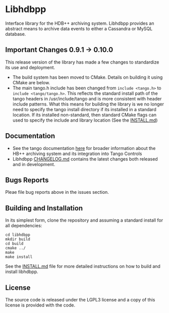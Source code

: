 # Libhdbpp

Interface library for the HDB++ archiving system. Libhdbpp provides an abstract means to archive data events to either a Cassandra or MySQL database.

## **Important Changes** 0.9.1 -> 0.10.0

This release version of the library has made a few changes to standardize its use and deployment.
* The build system has been moved to CMake. Details on building it using CMake are below.
* The main tango.h include has been changed from `include <tango.h>` to `include <tango/tango.h>`. This reflects the standard install path of the tango headers in /usr/include/tango and is more consistent with header include patterns. What this means for building the library is we no longer need to specify the tango install directory if its installed in a standard location. If its installed non-standard, then standard CMake flags can used to specify the include and library location (See the [INSTALL.md](https://github.com/tango-controls/libhdbpp/blob/master/INSTALL.md))

## Documentation

* See the tango documentation [here](http://tango-controls.readthedocs.io/en/latest/administration/services/hdbpp/index.html#hdb-an-archiving-historian-service) for broader information about the HB++ archiving system and its integration into Tango Controls
* Libhdbpp [CHANGELOG.md](https://github.com/tango-controls/libhdbpp/blob/master/CHANGELOG.md) contains the latest changes both released and in development.

## Bugs Reports

Pleae file bug reports above in the issues section.

## Building and Installation

In its simplest form, clone the repository and assuming a standard install for all dependencies:

```
cd libhdbpp
mkdir build
cd build
cmake ../
make
make install
```

See the [INSTALL.md](https://github.com/tango-controls/libhdbpp/blob/master/INSTALL.md) file for more detailed instructions on how to build and install libhdbpp.

## License

The source code is released under the LGPL3 license and a copy of this license is provided with the code. 
